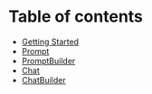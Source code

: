 # Table of contents

* [Getting Started](README.md)
* [Prompt](<README (1).md>)
* [PromptBuilder](promptbuilder.md)
* [Chat](chat.md)
* [ChatBuilder](chatbuilder.md)
